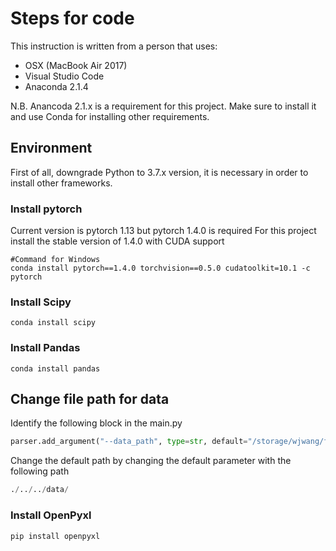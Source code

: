 # Steps for code

This instruction is written from a person that uses: 

 - OSX (MacBook Air 2017)
 - Visual Studio Code
 - Anaconda 2.1.4

N.B. Anancoda 2.1.x is a requirement for this project. Make sure to install it and use Conda for installing other requirements. 

## Environment

First of all, downgrade Python to 3.7.x version, it is necessary in order to install other frameworks. 
### Install pytorch 
Current version is pytorch 1.13 but pytorch 1.4.0 is required
For this project install the stable version of 1.4.0 with CUDA support

```
#Command for Windows
conda install pytorch==1.4.0 torchvision==0.5.0 cudatoolkit=10.1 -c pytorch
```
### Install Scipy 
```
conda install scipy
```
### Install Pandas
```
conda install pandas
```


## Change file path for data
Identify the following block in the main.py 
```python
parser.add_argument("--data_path", type=str, default="/storage/wjwang/filter_bubbles/data/", help="load data path")
```
Change the default path by changing the default parameter with the following path  
```python
./../../data/
```

### Install OpenPyxl
```
pip install openpyxl
```


